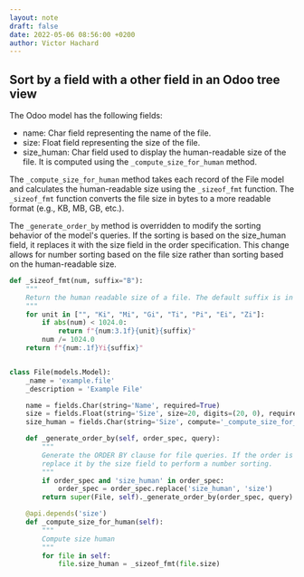```yaml
---
layout: note
draft: false
date: 2022-05-06 08:56:00 +0200
author: Victor Hachard
---
```


## Sort by a field with a other field in an Odoo tree view

The Odoo model has the following fields:

- name: Char field representing the name of the file.
- size: Float field representing the size of the file.
- size_human: Char field used to display the human-readable size of the file. It is computed using the `_compute_size_for_human` method.

The `_compute_size_for_human` method takes each record of the File model and calculates the human-readable size using the `_sizeof_fmt` function. The `_sizeof_fmt` function converts the file size in bytes to a more readable format (e.g., KB, MB, GB, etc.).

The `_generate_order_by` method is overridden to modify the sorting behavior of the model's queries. If the sorting is based on the size_human field, it replaces it with the size field in the order specification. This change allows for number sorting based on the file size rather than sorting based on the human-readable size.

```py
def _sizeof_fmt(num, suffix="B"):
    """
    Return the human readable size of a file. The default suffix is in bytes.
    """
    for unit in ["", "Ki", "Mi", "Gi", "Ti", "Pi", "Ei", "Zi"]:
        if abs(num) < 1024.0:
            return f"{num:3.1f}{unit}{suffix}"
        num /= 1024.0
    return f"{num:.1f}Yi{suffix}"


class File(models.Model):
    _name = 'example.file'
    _description = 'Example File'

    name = fields.Char(string='Name', required=True)
    size = fields.Float(string='Size', size=20, digits=(20, 0), required=True)
    size_human = fields.Char(string='Size', compute='_compute_size_for_human', store=True)

    def _generate_order_by(self, order_spec, query):
        """
        Generate the ORDER BY clause for file queries. If the order is on the size human field
        replace it by the size field to perform a number sorting.
        """
        if order_spec and 'size_human' in order_spec:
            order_spec = order_spec.replace('size_human', 'size')
        return super(File, self)._generate_order_by(order_spec, query)

    @api.depends('size')
    def _compute_size_for_human(self):
        """
        Compute size human
        """
        for file in self:
            file.size_human = _sizeof_fmt(file.size)
```